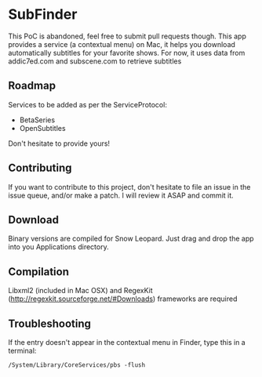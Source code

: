 SubFinder
=========

This PoC is abandoned, feel free to submit pull requests though.
This app provides a service (a contextual menu) on Mac, it helps you download 
automatically subtitles for your favorite shows.
For now, it uses data from addic7ed.com and subscene.com to retrieve subtitles


Roadmap
---------
Services to be added as per the ServiceProtocol:
 * BetaSeries
 * OpenSubtitles
 
Don't hesitate to provide yours!


Contributing
------------
If you want to contribute to this project, don't hesitate to file an issue in 
the issue queue, and/or make a patch. I will review it ASAP and commit it.


Download
--------
Binary versions are compiled for Snow Leopard. Just drag and drop the app into 
you Applications directory.


Compilation
---------
Libxml2 (included in Mac OSX) and RegexKit 
(http://regexkit.sourceforge.net/#Downloads) frameworks are required


Troubleshooting
---------------
If the entry doesn't appear in the contextual menu in Finder, type this in a 
terminal:

	/System/Library/CoreServices/pbs -flush
